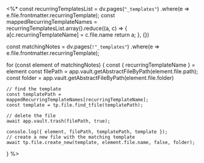 <%*
const recurringTemplatesList = dv.pages(`"_templates"`)
	.where(e => e.file.frontmatter.recurringTemplate);
const mappedRecurringTemplateNames = recurringTemplatesList.array().reduce((a, c) => {
	a[c.recurringTemplateName] = c.file.name
	return a;
}, {})

const matchingNotes = dv.pages(`!"_templates"`)
	.where(e => e.file.frontmatter.recurringTemplate);

for (const element of matchingNotes) {
	const { recurringTemplateName } = element
	const filePath = app.vault.getAbstractFileByPath(element.file.path);
	const folder = app.vault.getAbstractFileByPath(element.file.folder)

	// find the template
	const templatePath = mappedRecurringTemplateNames[recurringTemplateName];
	const template = tp.file.find_tfile(templatePath);

	// delete the file
	await app.vault.trash(filePath, true);

	console.log({ element, filePath, templatePath, template });
	// create a new file with the matching template
	await tp.file.create_new(template, element.file.name, false, folder);
}
%>